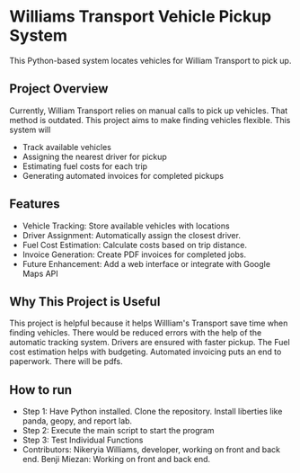 # Williams Transport Vehicle Pickup System

This Python-based system locates vehicles for William Transport to pick up.

## Project Overview
Currently, William Transport relies on manual calls to pick up vehicles. That method is outdated. This project aims to make finding vehicles flexible. This system will 
-	Track available vehicles
- Assigning the nearest driver for pickup
-	Estimating fuel costs for each trip
-	Generating automated invoices for completed pickups
## Features
-	Vehicle Tracking: Store available vehicles with locations 
-	Driver Assignment: Automatically assign the closest driver.
-	Fuel Cost Estimation: Calculate costs based on trip distance.
-	Invoice Generation: Create PDF invoices for completed jobs.
- Future Enhancement: Add a web interface or integrate with Google Maps API
## Why This Project is Useful
This project is helpful because it helps Willliam's Transport save time when finding vehicles. There would be reduced errors with the help of the automatic tracking system. Drivers are ensured with faster pickup. The Fuel cost estimation helps with budgeting. Automated invoicing puts an end to paperwork. There will be pdfs.

## How to run
- Step 1: Have Python installed. Clone the repository. Install liberties like panda, geopy, and report lab.
- Step 2: Execute the main script to start the program
- Step 3: Test Individual Functions
- Contributors: Nikeryia Williams, developer, working on front and back end. Benji Miezan: Working on front and back end. 
